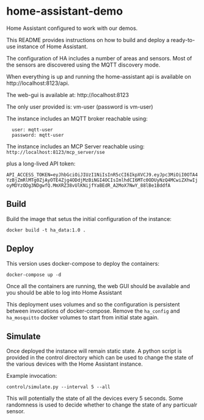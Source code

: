 # home-assistant-demo

Home Assistant configured to work with our demos.

This README provides instructions on how to build and deploy a ready-to-use instance of Home Assistant.

The configuration of HA includes a number of areas and sensors. Most of the sensors are discovered using the MQTT discovery mode.

When everything is up and running the home-assistant api is available on http://localhost:8123/api.

The web-gui is available at:  http://localhost:8123

The only user provided is: vm-user (password is vm-user)

The instance includes an MQTT broker reachable using:
```port: 1883
  user: mqtt-user
  password: mqtt-user    
```
The instance includes an MCP Server reachable using: 
```http://localhost:8123/mcp_server/sse```

plus a long-lived API token:

```API_ACCESS_TOKEN=eyJhbGciOiJIUzI1NiIsInR5cCI6IkpXVCJ9.eyJpc3MiOiI0OTA4YzBjZmRlMTg0ZjAyOTE4Zjg4ODdjMzBiNGI4OCIsImlhdCI6MTc0ODUyNzQ4MCwiZXhwIjoyMDYzODg3NDgwfQ.MmXRZ38vUlKNijfYaBEdR_A2MoX7NwY_88lBe1BddfA```

## Build

Build the image that setus the initial configuration of the instance:

`docker build -t ha_data:1.0 .`

## Deploy

This version uses docker-compose to deploy the containers:

`docker-compose up -d`

Once all the containers are running, the web GUI should be available and you should be able to log into Home Assistant

This deployment uses volumes and so the configuration is persistent between invocations of docker-compose. 
Remove the `ha_config` and `ha_mosquitto` docker volumes to start from initial state again.


## Simulate

Once deployed the instance will remain static state. A python script is provided in the control directory which can be used to change the state of the various devices with the Home Assistant instance.

Example invocation:

`control/simulate.py --interval 5 --all`

This will potentially the state of all the devices every 5 seconds. Some randomness is used to decide whether to change the state of any particualr sensor.








